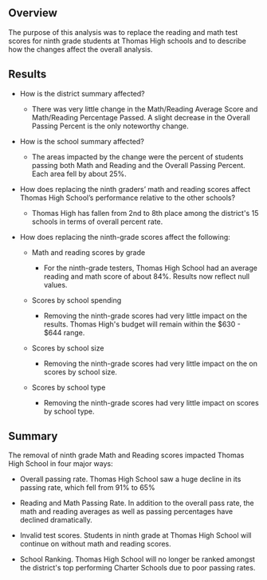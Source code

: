 ## Overview ##
The purpose of this analysis was to replace the reading and math test scores for ninth grade students at Thomas High schools and to describe how the changes affect the overall analysis. 


## Results ##

 * How is the district summary affected?
   * There was very little change in the Math/Reading Average Score and Math/Reading Percentage Passed. A slight decrease in the Overall Passing Percent is the only noteworthy change. 



 * How is the school summary affected?
   * The areas impacted by the change were the percent of students passing both Math and Reading and the Overall Passing Percent. Each area fell by about 25%.



 * How does replacing the ninth graders’ math and reading scores affect Thomas High School’s performance relative to the other schools?
   * Thomas High has fallen from 2nd to 8th place among the district's 15 schools in terms of overall percent rate.



 * How does replacing the ninth-grade scores affect the following:

   * Math and reading scores by grade
     * For the ninth-grade testers, Thomas High School had an average reading and math score of about 84%. Results now reflect null values.


   * Scores by school spending
     * Removing the ninth-grade scores had very little impact on the results. Thomas High's budget will remain within the $630 - $644 range.


   * Scores by school size
     * Removing the ninth-grade scores had very little impact on the on scores by school size. 

   * Scores by school type 
     * Removing the ninth-grade scores had very little impact on scores by school type. 



## Summary ##
The removal of ninth grade Math and Reading scores impacted Thomas High School in four major ways:

* Overall passing rate. Thomas High School saw a huge decline in its passing rate, which fell from 91% to 65%

* Reading and Math Passing Rate. In addition to the overall pass rate, the math and reading averages as well as passing percentages have declined dramatically.

* Invalid test scores. Students in ninth grade at Thomas High School will continue on without math and reading scores.

* School Ranking. Thomas High School will no longer be ranked amongst the district's top performing Charter Schools due to poor passing rates.  









